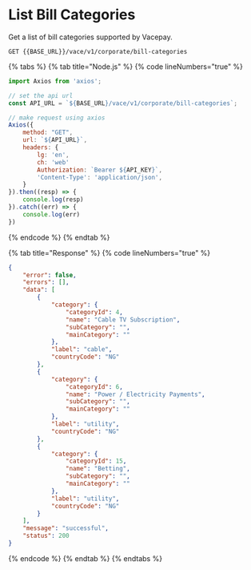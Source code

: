 # List Bill Categories

Get a list of bill categories supported by Vacepay.

```
GET {{BASE_URL}}/vace/v1/corporate/bill-categories
```



{% tabs %}
{% tab title="Node.js" %}
{% code lineNumbers="true" %}
```javascript
import Axios from 'axios';

// set the api url
const API_URL = `${BASE_URL}/vace/v1/corporate/bill-categories`;

// make request using axios
Axios({
    method: "GET",
    url: `${API_URL}`,
    headers: {
        lg: 'en',
        ch: 'web'
        Authorization: `Bearer ${API_KEY}`,
        'Content-Type': 'application/json',
    }
}).then((resp) => {
    console.log(resp)
}).catch((err) => {
    console.log(err)
})
```
{% endcode %}
{% endtab %}

{% tab title="Response" %}
{% code lineNumbers="true" %}
```json
{
    "error": false,
    "errors": [],
    "data": [
        {
            "category": {
                "categoryId": 4,
                "name": "Cable TV Subscription",
                "subCategory": "",
                "mainCategory": ""
            },
            "label": "cable",
            "countryCode": "NG"
        },
        {
            "category": {
                "categoryId": 6,
                "name": "Power / Electricity Payments",
                "subCategory": "",
                "mainCategory": ""
            },
            "label": "utility",
            "countryCode": "NG"
        },
        {
            "category": {
                "categoryId": 15,
                "name": "Betting",
                "subCategory": "",
                "mainCategory": ""
            },
            "label": "utility",
            "countryCode": "NG"
        }
    ],
    "message": "successful",
    "status": 200
}
```
{% endcode %}
{% endtab %}
{% endtabs %}
